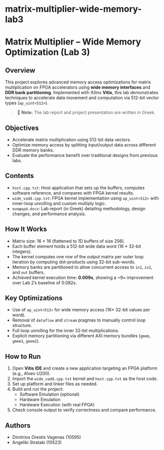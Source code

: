 # matrix-multiplier-wide-memory-lab3
# Matrix Multiplier – Wide Memory Optimization (Lab 3)

## Overview
This project explores advanced memory access optimizations for matrix multiplication on FPGA accelerators using **wide memory interfaces** and **DDR bank partitioning**. Implemented with Xilinx **Vitis**, this lab demonstrates techniques to accelerate data movement and computation via 512-bit vector types (`ap_uint<512>`).

> 📘 **Note:** The lab report and project presentation are written in Greek.

## Objectives
- Accelerate matrix multiplication using 512-bit data vectors.
- Optimize memory access by splitting input/output data across different DDR memory banks.
- Evaluate the performance benefit over traditional designs from previous labs.

## Contents
- `host.cpp.txt`: Host application that sets up the buffers, computes software reference, and compares with FPGA kernel results.
- `wide_vadd.cpp.txt`: FPGA kernel implementation using `ap_uint<512>` with inner-loop unrolling and custom multiply logic.
- `αναφορά.docx`: Lab report (in Greek) detailing methodology, design changes, and performance analysis.

## How It Works
- Matrix size: 16 × 16 (flattened to 1D buffers of size 256).
- Each buffer element holds a 512-bit wide data word (16 × 32-bit integers).
- The kernel computes one row of the output matrix per outer loop iteration by computing dot-products using 32-bit sub-words.
- Memory banks are partitioned to allow concurrent access to `in1`, `in2`, and `out` buffers.
- Achieved kernel execution time: **0.009s**, showing a ~9× improvement over Lab 2’s baseline of 0.082s.

## Key Optimizations
- Use of `ap_uint<512>` for wide memory access (16× 32-bit values per word).
- Removal of `dataflow` and `stream` pragmas to manually control loop structure.
- Full loop unrolling for the inner 32-bit multiplications.
- Explicit memory partitioning via different AXI memory bundles (`gmem`, `gmem1`, `gmem2`).

## How to Run
1. Open **Vitis IDE** and create a new application targeting an FPGA platform (e.g., Alveo U200).
2. Import the `wide_vadd.cpp.txt` kernel and `host.cpp.txt` as the host code.
3. Set up platform and linker files as needed.
4. Build and run the project:
   - Software Emulation (optional)
   - Hardware Emulation
   - Hardware Execution (with real FPGA)
5. Check console output to verify correctness and compare performance.

## Authors
- Dimitrios Orestis Vagenas (10595)
- Angeliki Strataki (10523)
